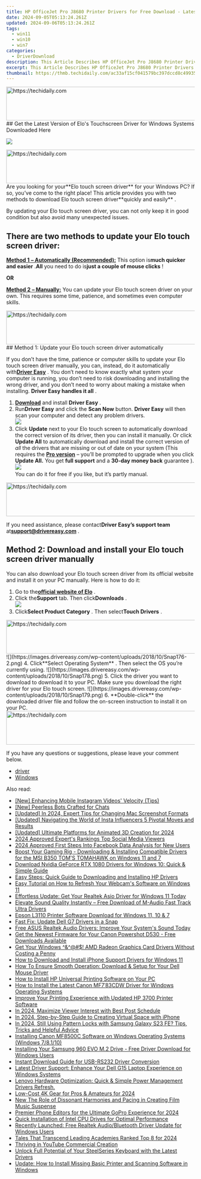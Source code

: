 ```yaml
---
title: HP OfficeJet Pro J8680 Printer Drivers for Free Download - Latest Version & Compatibility Checker
date: 2024-09-05T05:13:24.261Z
updated: 2024-09-06T05:13:24.261Z
tags:
  - win11
  - win10
  - win7
categories:
  - DriverDownload
description: This Article Describes HP OfficeJet Pro J8680 Printer Drivers for Free Download - Latest Version & Compatibility Checker
excerpt: This Article Describes HP OfficeJet Pro J8680 Printer Drivers for Free Download - Latest Version & Compatibility Checker
thumbnail: https://thmb.techidaily.com/ac33af15cf041579bc397dccd8c499357fad1f59b7dfcfb6600bfa088b9589e3.jpg
---
```


<!-- affiliate ads begin -->
<a href="https://aligracehair.sjv.io/c/5597632/1868575/19272" target="_top" id="1868575">
  <img src="//a.impactradius-go.com/display-ad/19272-1868575" border="0" alt="https://techidaily.com" width="728" height="90"/>
</a>
<img height="0" width="0" src="https://aligracehair.sjv.io/i/5597632/1868575/19272" style="position:absolute;visibility:hidden;" border="0" />
<!-- affiliate ads end -->
## Get the Latest Version of Elo's Touchscreen Driver for Windows Systems Downloaded Here

![](https://images.drivereasy.com/wp-content/uploads/2018/10/Snap171-300x223.png)

<!-- affiliate ads begin -->
<a href="https://aligracehair.sjv.io/c/5597632/1972698/19272" target="_top" id="1972698">
  <img src="//a.impactradius-go.com/display-ad/19272-1972698" border="0" alt="https://techidaily.com" width="728" height="90"/>
</a>
<img height="0" width="0" src="https://aligracehair.sjv.io/i/5597632/1972698/19272" style="position:absolute;visibility:hidden;" border="0" />
<!-- affiliate ads end -->
 Are you looking for your**Elo touch screen driver** for your Windows PC? If so, you’ve come to the right place! This article provides you with two methods to download Elo touch screen driver**quickly and easily** .

 By updating your Elo touch screen driver, you can not only keep it in good condition but also avoid many unexpected issues.

## **There are two methods to update your Elo touch screen driver:**

[**Method 1** **– Automatically (Recommended):**](https://www.drivereasy.com/knowledge/elo-touch-screen-driver-download-for-windows/#auto) This option is**much quicker and easier** .**All** you need to do is**just a couple of mouse clicks** !

**OR**

[**Method 2** **– Manually:**](https://tools.techidaily.com/drivereasy/download/) You can update your Elo touch screen driver on your own. This requires some time, patience, and sometimes even computer skills.

<!-- affiliate ads begin -->
<a href="https://laganoo.pxf.io/c/5597632/1657399/16446" target="_top" id="1657399">
  <img src="//a.impactradius-go.com/display-ad/16446-1657399" border="0" alt="https://techidaily.com" width="728" height="90"/>
</a>
<img height="0" width="0" src="https://laganoo.pxf.io/i/5597632/1657399/16446" style="position:absolute;visibility:hidden;" border="0" />
<!-- affiliate ads end -->
## Method 1: Update your Elo touch screen driver automatically

 If you don’t have the time, patience or computer skills to update your Elo touch screen driver manually, you can, instead, do it automatically with[**Driver Easy**](https://tools.techidaily.com/drivereasy/download/) .  You don’t need to know exactly what system your computer is running, you don’t need to risk downloading and installing the wrong driver, and you don’t need to worry about making a mistake when installing. **Driver Easy handles it all** .

1. **[Download](https://tools.techidaily.com/drivereasy/download/)** and install **Driver Easy** .
2. Run**Driver Easy** and click the **Scan Now** button. **Driver Easy**  will then scan your computer and detect any problem drivers.  
![](https://images.drivereasy.com/wp-content/uploads/2018/10/Snap173-1.png)
3. Click **Update**  next to your Elo touch screen to automatically download the correct version of its driver, then you can install it manually. Or click **Update All**  to automatically download and install the correct version of _all_ the drivers that are missing or out of date on your system (This requires the **[Pro version](https://tools.techidaily.com/drivereasy/download/)**  – you’ll be prompted to upgrade when you click **Update All.**  You get **full support** and a **30-day money back** guarantee  ).  
![](https://images.drivereasy.com/wp-content/uploads/2018/10/Snap174.png)  
 You can do it for free if you like, but it’s partly manual.
<!-- affiliate ads begin -->
<a href="https://appsumo.8odi.net/c/5597632/2123740/7443" target="_top" id="2123740">
  <img src="//a.impactradius-go.com/display-ad/7443-2123740" border="0" alt="https://techidaily.com" width="728" height="90"/>
</a>
<img height="0" width="0" src="https://appsumo.8odi.net/i/5597632/2123740/7443" style="position:absolute;visibility:hidden;" border="0" />
<!-- affiliate ads end -->

 If you need assistance, please contact**Driver Easy’s support team** at[**support@drivereasy.com**](https://tools.techidaily.com/drivereasy/download/) .

## Method 2: Download and install your Elo touch screen driver manually

 You can also download your Elo touch screen driver from its official website and install it on your PC manually. Here is how to do it:

1. Go to the[**official website of Elo**](https://www.elotouch.com/) .
2. Click the**Support** tab. Then click**Downloads** .  
![](https://images.drivereasy.com/wp-content/uploads/2018/10/Snap175.png)
3. Click**Select Product Category** . Then select**Touch Drivers** .  
<!-- affiliate ads begin -->
<a href="https://malaysia-healthcare-travel-council.pxf.io/c/5597632/1557747/17382" target="_top" id="1557747">
  <img src="//a.impactradius-go.com/display-ad/17382-1557747" border="0" alt="https://techidaily.com" width="728" height="90"/>
</a>
<img height="0" width="0" src="https://malaysia-healthcare-travel-council.pxf.io/i/5597632/1557747/17382" style="position:absolute;visibility:hidden;" border="0" />
<!-- affiliate ads end -->
![](https://images.drivereasy.com/wp-content/uploads/2018/10/Snap176-2.png)
4. Click**Select Operating System** . Then select the OS you’re currently using.  
![](https://images.drivereasy.com/wp-content/uploads/2018/10/Snap178.png)
5. Click the driver you want to download to download it to your PC. Make sure you download the right driver for your Elo touch screen.  
![](https://images.drivereasy.com/wp-content/uploads/2018/10/Snap179.png)
6. **Double-click** the downloaded driver file and follow the on-screen instruction to install it on your PC.
<!-- affiliate ads begin -->
<a href="https://appsumo.8odi.net/c/5597632/2087395/7443" target="_top" id="2087395">
  <img src="//a.impactradius-go.com/display-ad/7443-2087395" border="0" alt="https://techidaily.com" width="728" height="90"/>
</a>
<img height="0" width="0" src="https://appsumo.8odi.net/i/5597632/2087395/7443" style="position:absolute;visibility:hidden;" border="0" />
<!-- affiliate ads end -->

 If you have any questions or suggestions, please leave your comment below.

* [driver](https://tools.techidaily.com/drivereasy/download/)
* [Windows](https://tools.techidaily.com/drivereasy/download/)

<ins class="adsbygoogle"
     style="display:block"
     data-ad-format="autorelaxed"
     data-ad-client="ca-pub-7571918770474297"
     data-ad-slot="1223367746"></ins>



<ins class="adsbygoogle"
     style="display:block"
     data-ad-client="ca-pub-7571918770474297"
     data-ad-slot="8358498916"
     data-ad-format="auto"
     data-full-width-responsive="true"></ins>

<span class="atpl-alsoreadstyle">Also read:</span>
<div><ul>
<li><a href="https://instagram-video-files.techidaily.com/new-enhancing-mobile-instagram-videos-velocity-tips/"><u>[New] Enhancing Mobile Instagram Videos' Velocity (Tips)</u></a></li>
<li><a href="https://discord-videos.techidaily.com/new-peerless-bots-crafted-for-chats/"><u>[New] Peerless Bots Crafted for Chats</u></a></li>
<li><a href="https://screen-capture.techidaily.com/updated-in-2024-expert-tips-for-changing-mac-screenshot-formats/"><u>[Updated] In 2024, Expert Tips for Changing Mac Screenshot Formats</u></a></li>
<li><a href="https://instagram-clips.techidaily.com/updated-navigating-the-world-of-insta-influencers-5-pivotal-moves-and-results/"><u>[Updated] Navigating the World of Insta Influencers  5 Pivotal Moves and Results</u></a></li>
<li><a href="https://fox-direct.techidaily.com/updated-ultimate-platforms-for-animated-3d-creation-for-2024/"><u>[Updated] Ultimate Platforms for Animated 3D Creation for 2024</u></a></li>
<li><a href="https://facebook-video-recording.techidaily.com/2024-approved-experts-rankings-top-social-media-viewers/"><u>2024 Approved  Expert's Rankings  Top Social Media Viewers</u></a></li>
<li><a href="https://facebook-video-recording.techidaily.com/2024-approved-first-steps-into-facebook-data-analysis-for-new-users/"><u>2024 Approved  First Steps Into Facebook Data Analysis for New Users</u></a></li>
<li><a href="https://driver-download.techidaily.com/boost-your-gaming-rig-downloading-and-installing-compatible-drivers-for-the-msi-b350-toms-tomahawk-on-windows-11-and-7/"><u>Boost Your Gaming Rig - Downloading & Installing Compatible Drivers for the MSI B350 TOM'S TOMAHAWK on Windows 11 and 7</u></a></li>
<li><a href="https://driver-download.techidaily.com/download-nvidia-geforce-rtx-1080-drivers-for-windows-10-quick-and-simple-guide/"><u>Download Nvidia GeForce RTX 1080 Drivers for Windows 10: Quick & Simple Guide</u></a></li>
<li><a href="https://driver-download.techidaily.com/easy-steps-quick-guide-to-downloading-and-installing-hp-drivers/"><u>Easy Steps: Quick Guide to Downloading and Installing HP Drivers</u></a></li>
<li><a href="https://driver-download.techidaily.com/easy-tutorial-on-how-to-refresh-your-webcams-software-on-windows-11/"><u>Easy Tutorial on How to Refresh Your Webcam's Software on Windows 11</u></a></li>
<li><a href="https://driver-download.techidaily.com/effortless-update-get-your-realtek-asio-driver-for-windows-11-today/"><u>Effortless Update: Get Your Realtek Asio Driver for Windows 11 Today</u></a></li>
<li><a href="https://driver-download.techidaily.com/elevate-sound-quality-instantly-free-download-of-m-audio-fast-track-ultra-drivers/"><u>Elevate Sound Quality Instantly – Free Download of M-Audio Fast Track Ultra Drivers</u></a></li>
<li><a href="https://driver-download.techidaily.com/epson-l3110-printer-software-download-for-windows-11-10-and-7/"><u>Epson L3110 Printer Software Download for Windows 11, 10 & 7</u></a></li>
<li><a href="https://driver-download.techidaily.com/fast-fix-update-dell-g7-drivers-in-a-snap/"><u>Fast Fix: Update Dell G7 Drivers in a Snap</u></a></li>
<li><a href="https://driver-download.techidaily.com/free-asus-realtek-audio-drivers-improve-your-systems-sound-today/"><u>Free ASUS Realtek Audio Drivers: Improve Your System's Sound Today</u></a></li>
<li><a href="https://driver-download.techidaily.com/get-the-newest-firmware-for-your-canon-powershot-d530-free-downloads-available/"><u>Get the Newest Firmware for Your Canon Powershot D530 - Free Downloads Available</u></a></li>
<li><a href="https://driver-download.techidaily.com/get-your-windows-and-amd-radeon-graphics-card-drivers-without-costing-a-penny/"><u>Get Your Windows ^&^@#$! AMD Radeon Graphics Card Drivers Without Costing a Penny</u></a></li>
<li><a href="https://driver-download.techidaily.com/how-to-download-and-install-iphone-support-drivers-for-windows-11/"><u>How to Download and Install iPhone Support Drivers for Windows 11</u></a></li>
<li><a href="https://driver-download.techidaily.com/how-to-ensure-smooth-operation-download-and-setup-for-your-dell-mouse-driver/"><u>How To Ensure Smooth Operation: Download & Setup for Your Dell Mouse Driver</u></a></li>
<li><a href="https://driver-download.techidaily.com/how-to-install-hp-universal-printing-software-on-your-pc/"><u>How to Install HP Universal Printing Software on Your PC</u></a></li>
<li><a href="https://driver-download.techidaily.com/how-to-install-the-latest-canon-mf783cdw-driver-for-windows-operating-systems/"><u>How to Install the Latest Canon MF7ˈ83CDW Driver for Windows Operating Systems</u></a></li>
<li><a href="https://driver-download.techidaily.com/improve-your-printing-experience-with-updated-hp-3700-printer-software/"><u>Improve Your Printing Experience with Updated HP 3700 Printer Software</u></a></li>
<li><a href="https://youtube-webster.techidaily.com/24-maximize-viewer-interest-with-best-post-schedule/"><u>In 2024, Maximize Viewer Interest with Best Post Schedule</u></a></li>
<li><a href="https://extra-approaches.techidaily.com/in-2024-step-by-step-guide-to-creating-virtual-space-with-iphone/"><u>In 2024, Step-by-Step Guide to Creating Virtual Space with iPhone</u></a></li>
<li><a href="https://android-unlock.techidaily.com/in-2024-still-using-pattern-locks-with-samsung-galaxy-s23-fe-tips-tricks-and-helpful-advice-by-drfone-android/"><u>In 2024, Still Using Pattern Locks with Samsung Galaxy S23 FE? Tips, Tricks and Helpful Advice</u></a></li>
<li><a href="https://driver-download.techidaily.com/installing-canon-mf8500c-software-on-windows-operating-systems-windows-78110/"><u>Installing Canon MF8500C Software on Windows Operating Systems (Windows 7/8.1/10)</u></a></li>
<li><a href="https://driver-download.techidaily.com/installing-your-samsung-960-evo-m2-drive-free-driver-download-for-windows-users/"><u>Installing Your Samsung 960 EVO M.2 Drive - Free Driver Download for Windows Users</u></a></li>
<li><a href="https://driver-download.techidaily.com/instant-download-guide-for-usb-rs232-driver-conversion/"><u>Instant Download Guide for USB-RS232 Driver Conversion</u></a></li>
<li><a href="https://driver-download.techidaily.com/latest-driver-support-enhance-your-dell-g15-laptop-experience-on-windows-systems/"><u>Latest Driver Support: Enhance Your Dell G15 Laptop Experience on Windows Systems</u></a></li>
<li><a href="https://driver-download.techidaily.com/1722964874580-lenovo-hardware-optimization-quick-and-simple-power-management-drivers-refresh/"><u>Lenovo Hardware Optimization: Quick & Simple Power Management Drivers Refresh.</u></a></li>
<li><a href="https://extra-guidance.techidaily.com/low-cost-4k-gear-for-pros-and-amateurs-for-2024/"><u>Low-Cost 4K Gear for Pros & Amateurs for 2024</u></a></li>
<li><a href="https://audio-shaping.techidaily.com/new-the-role-of-dissonant-harmonies-and-pacing-in-creating-film-music-suspense/"><u>New The Role of Dissonant Harmonies and Pacing in Creating Film Music Suspense</u></a></li>
<li><a href="https://extra-guidance.techidaily.com/premier-phone-editors-for-the-ultimate-gopro-experience-for-2024/"><u>Premier Phone Editors for the Ultimate GoPro Experience for 2024</u></a></li>
<li><a href="https://driver-download.techidaily.com/quick-installation-of-intel-cpu-drives-for-optimal-performance/"><u>Quick Installation of Intel CPU Drives for Optimal Performance</u></a></li>
<li><a href="https://driver-download.techidaily.com/recently-launched-free-realtek-audiobluetooth-driver-update-for-windows-users/"><u>Recently Launched: Free Realtek Audio/Bluetooth Driver Update for Windows Users</u></a></li>
<li><a href="https://article-knowledge.techidaily.com/tales-that-transcend-leading-academies-ranked-top-8-for-2024/"><u>Tales That Transcend  Leading Academies Ranked Top 8 for 2024</u></a></li>
<li><a href="https://youtube-videos.techidaily.com/thriving-in-youtube-commercial-creation/"><u>Thriving in YouTube Commercial Creation</u></a></li>
<li><a href="https://driver-download.techidaily.com/unlock-full-potential-of-your-steelseries-keyboard-with-the-latest-drivers/"><u>Unlock Full Potential of Your SteelSeries Keyboard with the Latest Drivers</u></a></li>
<li><a href="https://driver-download.techidaily.com/update-how-to-install-missing-basic-printer-and-scanning-software-in-windows/"><u>Update: How to Install Missing Basic Printer and Scanning Software in Windows</u></a></li>
</ul></div>
